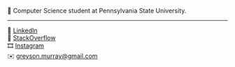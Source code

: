 🦁 Computer Science student at Pennsylvania State University.

---

🔗 [LinkedIn](https://www.linkedin.com/in/greyson-murray/)\
🥞 [StackOverflow](https://stackoverflow.com/users/12326283/gmdev)\
🎞 [Instagram](https://www.instagram.com/greyson.murray/)\
✉️ greyson.murray@gmail.com
